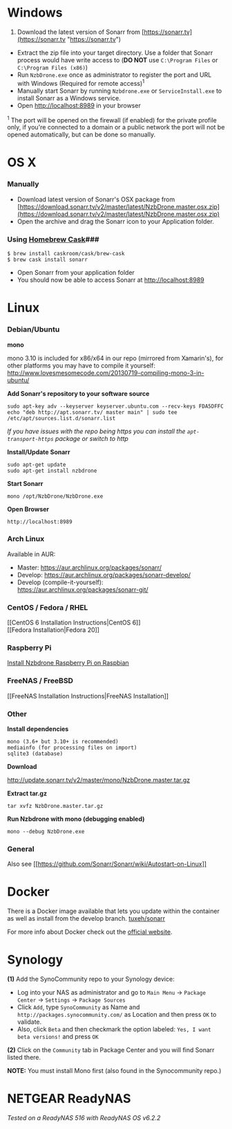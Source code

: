 # Windows
1. Download the latest version of Sonarr from [https://sonarr.tv](https://sonarr.tv "https://sonarr.tv")
* Extract the zip file into your target directory. Use a folder that Sonarr process would have write access to (**DO NOT** use `C:\Program Files` or `C:\Program Files (x86)`)
* Run `NzbDrone.exe` once as administrator to register the port and URL with Windows (Required for remote access)<sup>1</sup>
* Manually start Sonarr by running `Nzbdrone.exe` or `ServiceInstall.exe` to install Sonarr as a Windows service.
* Open [http://localhost:8989](http://localhost:8989) in your browser


<sup>1</sup> The port will be opened on the firewall (if enabled) for the private profile only, if you're connected to a domain or a public network the port will not be opened automatically, but can be done so manually.

# OS X #

### Manually ###
* Download latest version of Sonarr's OSX package from [https://download.sonarr.tv/v2/master/latest/NzbDrone.master.osx.zip](https://download.sonarr.tv/v2/master/latest/NzbDrone.master.osx.zip)
* Open the archive and drag the Sonarr icon to your Application folder.

### Using [Homebrew Cask](https://github.com/caskroom/homebrew-cask)### 

```
$ brew install caskroom/cask/brew-cask
$ brew cask install sonarr
```

* Open Sonarr from your application folder
* You should now be able to access Sonarr at [http://localhost:8989](http://localhost:8989) 


# Linux #

### Debian/Ubuntu ###

**mono**

mono 3.10 is included for x86/x64 in our repo (mirrored from Xamarin's), for other platforms you may have to compile it yourself: http://www.lovesmesomecode.com/20130719-compiling-mono-3-in-ubuntu/

**Add Sonarr's repository to your software source**
       

    sudo apt-key adv --keyserver keyserver.ubuntu.com --recv-keys FDA5DFFC
    echo "deb http://apt.sonarr.tv/ master main" | sudo tee /etc/apt/sources.list.d/sonarr.list

*If you have issues with the repo being https you can install the `apt-transport-https` package or switch to http*

**Install/Update Sonarr**
	
	sudo apt-get update
	sudo apt-get install nzbdrone 

**Start Sonarr**

	mono /opt/NzbDrone/NzbDrone.exe

**Open Browser**

	http://localhost:8989


### Arch Linux ###
Available in AUR:
- Master: https://aur.archlinux.org/packages/sonarr/
- Develop: https://aur.archlinux.org/packages/sonarr-develop/
- Develop (compile-it-yourself): https://aur.archlinux.org/packages/sonarr-git/


### CentOS / Fedora / RHEL ###
[[CentOS 6 Installation Instructions|CentOS 6]]<br />
[[Fedora Installation|Fedora 20]]
### Raspberry Pi ###
[Install Nzbdrone Raspberry Pi on Raspbian](http://www.htpcguides.com/install-sonarr-raspberry-pi-mono-310/)
### FreeNAS / FreeBSD ###
[[FreeNAS Installation Instructions|FreeNAS Installation]]
### Other ###
**Install dependencies**

    mono (3.6+ but 3.10+ is recommended)
    mediainfo (for processing files on import)
    sqlite3 (database)

**Download**

http://update.sonarr.tv/v2/master/mono/NzbDrone.master.tar.gz

**Extract tar.gz**

    tar xvfz NzbDrone.master.tar.gz

**Run Nzbdrone with mono (debugging enabled)**

    mono --debug NzbDrone.exe


### General ###

Also see [[https://github.com/Sonarr/Sonarr/wiki/Autostart-on-Linux]]

# Docker

There is a Docker image available that lets you update within the container as well as install from the develop branch.  [tuxeh/sonarr](https://registry.hub.docker.com/u/tuxeh/sonarr/)

For more info about Docker check out the [official website](https://www.docker.com).

# Synology #

**(1)** Add the SynoCommunity repo to your Synology device:

* Log into your NAS as administrator and go to `Main Menu` -> `Package Center` -> `Settings` -> `Package Sources`
* Click `Add`, type `SynoCommunity` as Name and `http://packages.synocommunity.com/` as Location and then press `OK` to validate.
* Also, click `Beta` and then checkmark the option labeled: `Yes, I want beta versions!` and press `OK`

**(2)** Click on the `Community` tab in Package Center and you will find Sonarr listed there.

**NOTE:** You must install Mono first (also found in the Synocommunity repo.)

# NETGEAR ReadyNAS #

_Tested on a ReadyNAS 516 with ReadyNAS OS v6.2.2_